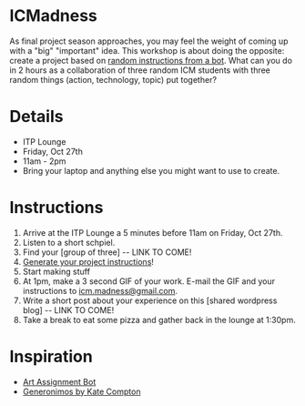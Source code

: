# ICMadness

As final project season approaches, you may feel the weight of coming up with a "big" "important" idea. This workshop is about doing the opposite: create a project based on [random instructions from a bot](https://itpnyu.github.io/ICMadness/). What can you do in 2 hours as a collaboration of three random ICM students with three random things (action, technology, topic) put together?

# Details
* ITP Lounge
* Friday, Oct 27th
* 11am - 2pm
* Bring your laptop and anything else you might want to use to create.

# Instructions
1. Arrive at the ITP Lounge a 5 minutes before 11am on Friday, Oct 27th.
2. Listen to a short schpiel.
3. Find your [group of three] -- LINK TO COME!
4. [Generate your project instructions](https://itpnyu.github.io/ICMadness/)!
5. Start making stuff
6. At 1pm, make a 3 second GIF of your work. E-mail the GIF and your instructions to icm.madness@gmail.com.
7. Write a short post about your experience on this [shared wordpress blog] -- LINK TO COME!
7. Take a break to eat some pizza and gather back in the lounge at 1:30pm.

# Inspiration
* [Art Assignment Bot](https://twitter.com/artassignbot)
* [Generonimos by Kate Compton](http://www.galaxykate.com/generominos/)

